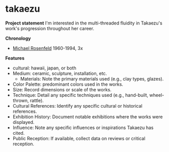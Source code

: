# takaezu
**Project statement**
I'm interested in the multi-threaded fluidity in Takaezu's work's progression throughout her career. 

**Chronology** 
- [Michael Rosenfeld](https://www.michaelrosenfeldart.com/artists/toshiko-takaezu-1922-2011) 1960-1994, 3x


**Features**
- cultural: hawaii, japan, or both 
- Medium: ceramic, sculpture, installation, etc.
    - Materials: Note the primary materials used (e.g., clay types, glazes).
- Color Palette: predominant colors used in the works.
- Size: Record dimensions or scale of the works.
- Technique: Detail any specific techniques used (e.g., hand-built, wheel-thrown, rattle).
- Cultural References: Identify any specific cultural or historical references.
- Exhibition History: Document notable exhibitions where the works were displayed.
- Influence: Note any specific influences or inspirations Takaezu has cited.
- Public Reception: If available, collect data on reviews or critical reception.
